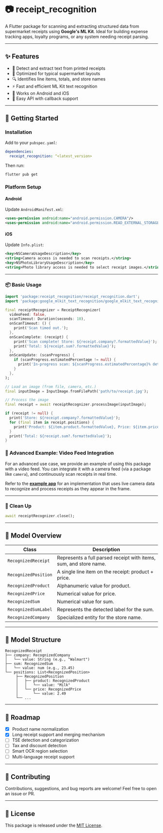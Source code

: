 
# 📷 receipt_recognition

A Flutter package for scanning and extracting structured data from supermarket receipts using **Google's ML Kit**. Ideal for building expense tracking apps, loyalty programs, or any system needing receipt parsing.

---

## ✨ Features

- 🧾 Detect and extract text from printed receipts
- 🛒 Optimized for typical supermarket layouts
- 🔍 Identifies line items, totals, and store names
- ⚡ Fast and efficient ML Kit text recognition
- 📱 Works on Android and iOS
- 🔧 Easy API with callback support

---

## 🚀 Getting Started

### Installation

Add to your `pubspec.yaml`:

```yaml
dependencies:
  receipt_recognition: ^<latest_version>
```

Then run:

```bash
flutter pub get
```

### Platform Setup

#### Android

Update `AndroidManifest.xml`:

```xml
<uses-permission android:name="android.permission.CAMERA"/>
<uses-permission android:name="android.permission.READ_EXTERNAL_STORAGE"/>
```

#### iOS

Update `Info.plist`:

```xml
<key>NSCameraUsageDescription</key>
<string>Camera access is needed to scan receipts.</string>
<key>NSPhotoLibraryUsageDescription</key>
<string>Photo library access is needed to select receipt images.</string>
```

---

### 📦 Basic Usage

```dart
import 'package:receipt_recognition/receipt_recognition.dart';
import 'package:google_mlkit_text_recognition/google_mlkit_text_recognition.dart';

final receiptRecognizer = ReceiptRecognizer(
  videoFeed: false,
  scanTimeout: Duration(seconds: 10),
  onScanTimeout: () {
    print('Scan timed out.');
  },
  onScanComplete: (receipt) {
    print('Scan complete! Store: ${receipt.company?.formattedValue}');
    print('Total: ${receipt.sum?.formattedValue}');
  },
  onScanUpdate: (scanProgress) {
    if (scanProgress.estimatedPercentage != null) {
      print('In-progress scan: ${scanProgress.estimatedPercentage}% detected so far.');
    }
  },
);

// Load an image (from file, camera, etc.)
final inputImage = InputImage.fromFilePath('path/to/receipt.jpg');

// Process the image
final receipt = await receiptRecognizer.processImage(inputImage);

if (receipt != null) {
  print('Store: ${receipt.company?.formattedValue}');
  for (final item in receipt.positions) {
    print('Product: ${item.product.formattedValue}, Price: ${item.price.formattedValue}');
  }
  print('Total: ${receipt.sum?.formattedValue}');
}
```

### 🎥 Advanced Example: Video Feed Integration

For an advanced use case, we provide an example of using this package with a video feed. You can integrate it with a camera feed (via a package like `camera`), and continuously scan receipts in real time.

Refer to the **[example app](example/lib/main.dart)** for an implementation that uses live camera data to recognize and process receipts as they appear in the frame.

---

### 🧹 Clean Up

```dart
await receiptRecognizer.close();
```

---

## 🧠 Model Overview

| Class                | Description                                                       |
|----------------------|-------------------------------------------------------------------|
| `RecognizedReceipt`  | Represents a full parsed receipt with items, sum, and store name. |
| `RecognizedPosition` | A single line item on the receipt: product + price.               |
| `RecognizedProduct`  | Alphanumeric value for product.                                   |
| `RecognizedPrice`    | Numerical value for price.                                        |
| `RecognizedSum`      | Numerical value for sum.                                          |
| `RecognizedSumLabel` | Represents the detected label for the sum.                        |
| `RecognizedCompany`  | Specialized entity for the store name.                            |

---

## 🧾 Model Structure

```text
RecognizedReceipt
├── company: RecognizedCompany
│   └── value: String (e.g., "Walmart")
├── sum: RecognizedSum
│   └── value: num (e.g., 23.45)
└── positions: List<RecognizedPosition>
     ├── RecognizedPosition
     │   ├── product: RecognizedProduct
     │   │   └── value: "Milk"
     │   └── price: RecognizedPrice
     │       └── value: 2.49
     └── ...
```

---

## 🔮 Roadmap

- [x] Product name normalization
- [x] Long receipt support and merging mechanism
- [ ] TSE detection and categorization
- [ ] Tax and discount detection
- [ ] Smart OCR region selection
- [ ] Multi-language receipt support

---

## 🤝 Contributing

Contributions, suggestions, and bug reports are welcome! Feel free to open an issue or PR.

---

## 📄 License

This package is released under the [MIT License](LICENSE).
